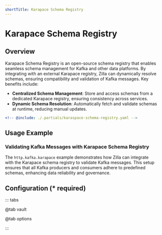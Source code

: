```yaml
---
shortTitle: Karapace Schema Registry
---
```


# Karapace Schema Registry

## Overview

Karapace Schema Registry is an open-source schema registry that enables seamless schema management for Kafka and other data platforms. By integrating with an external Karapace registry, Zilla can dynamically resolve schemas, ensuring compatibility and validation of Kafka messages. Key benefits include:

- **Centralized Schema Management**: Store and access schemas from a dedicated Karapace registry, ensuring consistency across services.
- **Dynamic Schema Resolution**: Automatically fetch and validate schemas at runtime, reducing manual updates.

```yaml {2}
<!-- @include: ./.partials/karaspace-schema-registry.yaml -->
```

## Usage Example

### Validating Kafka Messages with Karapace Schema Registry

The `http.kafka.karapace` example demonstrates how Zilla can integrate with the Karapace schema registry to validate Kafka messages. This setup ensures that all Kafka producers and consumers adhere to predefined schemas, enhancing data reliability and governance.

## Configuration (\* required)

::: tabs

@tab vault

<!-- @include: ./.partials/vault.md -->

@tab options

<!-- @include: ./.partials/schema-registry-options.md -->

:::
